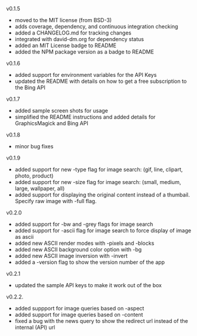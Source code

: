 v0.1.5

- moved to the MIT license (from BSD-3)
- adds coverage, dependency, and continuous integration checking
- added a CHANGELOG.md for tracking changes
- integrated with david-dm.org for dependency status
- added an MIT License badge to README
- added the NPM package version as a badge to README


v0.1.6
- added support for environment variables for the API Keys
- updated the README with details on how to get a free subscription to the Bing API


v0.1.7
- added sample screen shots for usage
- simplified the README instructions and added details for GraphicsMagick and Bing API


v0.1.8
- minor bug fixes


v0.1.9
- added support for new -type flag for image search: (gif, line, clipart, photo, product)
- added support for new -size flag for image search: (small, medium, large, wallpaper, all)
- added support for displaying the original content instead of a thumbail. Specify raw image with -full flag.


v0.2.0
- added support for -bw and -grey flags for image search
- added support for -ascii flag for image search to force display of image as ascii
- added new ASCII render modes with -pixels and -blocks
- added new ASCII background color option with -bg <rgb>
- added new ASCII image inversion with -invert
- added a -version flag to show the version number of the app


v0.2.1
- updated the sample API keys to make it work out of the box

v0.2.2.
- added suppport for image queries based on -aspect
- added support for image queries based on -content
- fixed a bug with the news query to show the redirect url instead of the internal (API) url
